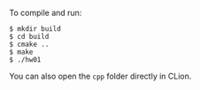 
To compile and run:

    $ mkdir build
    $ cd build
    $ cmake ..
    $ make
    $ ./hw01

You can also open the `cpp` folder directly in CLion.